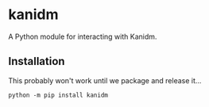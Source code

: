 # kanidm

A Python module for interacting with Kanidm.

## Installation

This probably won't work until we package and release it...

```shell
python -m pip install kanidm
```